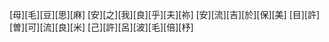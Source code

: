 [母][毛][豆][思][麻] [安][之][我][良][乎][夫][祢] [安][流][吉][於][保][美] [目][許][曽][可][流][良][米] [己][許][呂][波][毛][倍][杼]
